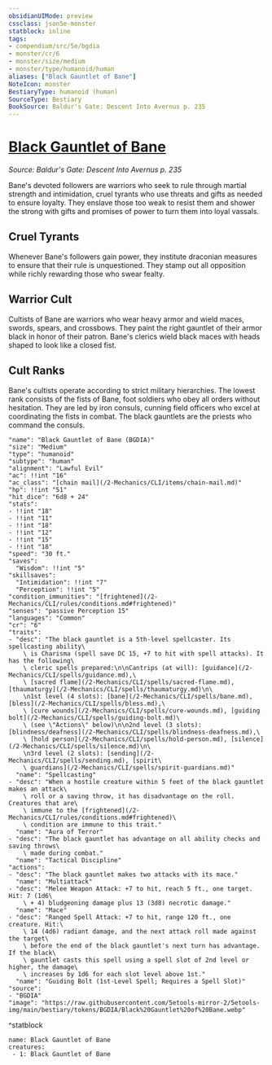 ```yaml
---
obsidianUIMode: preview
cssclass: json5e-monster
statblock: inline
tags:
- compendium/src/5e/bgdia
- monster/cr/6
- monster/size/medium
- monster/type/humanoid/human
aliases: ["Black Gauntlet of Bane"]
NoteIcon: monster
BestiaryType: humanoid (human)
SourceType: Bestiary
BookSource: Baldur's Gate: Descent Into Avernus p. 235
---
```

# [Black Gauntlet of Bane](2-Mechanics\CLI\bestiary\humanoid/black-gauntlet-of-bane-bgdia.md)
*Source: Baldur's Gate: Descent Into Avernus p. 235*  

Bane's devoted followers are warriors who seek to rule through martial strength and intimidation, cruel tyrants who use threats and gifts as needed to ensure loyalty. They enslave those too weak to resist them and shower the strong with gifts and promises of power to turn them into loyal vassals.

## Cruel Tyrants

Whenever Bane's followers gain power, they institute draconian measures to ensure that their rule is unquestioned. They stamp out all opposition while richly rewarding those who swear fealty.

## Warrior Cult

Cultists of Bane are warriors who wear heavy armor and wield maces, swords, spears, and crossbows. They paint the right gauntlet of their armor black in honor of their patron. Bane's clerics wield black maces with heads shaped to look like a closed fist.

## Cult Ranks

Bane's cultists operate according to strict military hierarchies. The lowest rank consists of the fists of Bane, foot soldiers who obey all orders without hesitation. They are led by iron consuls, cunning field officers who excel at coordinating the fists in combat. The black gauntlets are the priests who command the consuls.

```statblock
"name": "Black Gauntlet of Bane (BGDIA)"
"size": "Medium"
"type": "humanoid"
"subtype": "human"
"alignment": "Lawful Evil"
"ac": !!int "16"
"ac_class": "[chain mail](/2-Mechanics/CLI/items/chain-mail.md)"
"hp": !!int "51"
"hit_dice": "6d8 + 24"
"stats":
- !!int "18"
- !!int "11"
- !!int "18"
- !!int "12"
- !!int "15"
- !!int "18"
"speed": "30 ft."
"saves":
  "Wisdom": !!int "5"
"skillsaves":
  "Intimidation": !!int "7"
  "Perception": !!int "5"
"condition_immunities": "[frightened](/2-Mechanics/CLI/rules/conditions.md#frightened)"
"senses": "passive Perception 15"
"languages": "Common"
"cr": "6"
"traits":
- "desc": "The black gauntlet is a 5th-level spellcaster. Its spellcasting ability\
    \ is Charisma (spell save DC 15, +7 to hit with spell attacks). It has the following\
    \ cleric spells prepared:\n\nCantrips (at will): [guidance](/2-Mechanics/CLI/spells/guidance.md),\
    \ [sacred flame](/2-Mechanics/CLI/spells/sacred-flame.md), [thaumaturgy](/2-Mechanics/CLI/spells/thaumaturgy.md)\n\
    \n1st level (4 slots): [bane](/2-Mechanics/CLI/spells/bane.md), [bless](/2-Mechanics/CLI/spells/bless.md),\
    \ [cure wounds](/2-Mechanics/CLI/spells/cure-wounds.md), [guiding bolt](/2-Mechanics/CLI/spells/guiding-bolt.md)\
    \ (see \"Actions\" below)\n\n2nd level (3 slots): [blindness/deafness](/2-Mechanics/CLI/spells/blindness-deafness.md),\
    \ [hold person](/2-Mechanics/CLI/spells/hold-person.md), [silence](/2-Mechanics/CLI/spells/silence.md)\n\
    \n3rd level (2 slots): [sending](/2-Mechanics/CLI/spells/sending.md), [spirit\
    \ guardians](/2-Mechanics/CLI/spells/spirit-guardians.md)"
  "name": "Spellcasting"
- "desc": "When a hostile creature within 5 feet of the black gauntlet makes an attack\
    \ roll or a saving throw, it has disadvantage on the roll. Creatures that are\
    \ immune to the [frightened](/2-Mechanics/CLI/rules/conditions.md#frightened)\
    \ condition are immune to this trait."
  "name": "Aura of Terror"
- "desc": "The black gauntlet has advantage on all ability checks and saving throws\
    \ made during combat."
  "name": "Tactical Discipline"
"actions":
- "desc": "The black gauntlet makes two attacks with its mace."
  "name": "Multiattack"
- "desc": "Melee Weapon Attack: +7 to hit, reach 5 ft., one target. Hit: 7 (1d6\
    \ + 4) bludgeoning damage plus 13 (3d8) necrotic damage."
  "name": "Mace"
- "desc": "Ranged Spell Attack: +7 to hit, range 120 ft., one creature. Hit:\
    \ 14 (4d6) radiant damage, and the next attack roll made against the target\
    \ before the end of the black gauntlet's next turn has advantage. If the black\
    \ gauntlet casts this spell using a spell slot of 2nd level or higher, the damage\
    \ increases by 1d6 for each slot level above 1st."
  "name": "Guiding Bolt (1st-Level Spell; Requires a Spell Slot)"
"source":
- "BGDIA"
"image": "https://raw.githubusercontent.com/5etools-mirror-2/5etools-img/main/bestiary/tokens/BGDIA/Black%20Gauntlet%20of%20Bane.webp"
```
^statblock

```encounter-table
name: Black Gauntlet of Bane
creatures:
 - 1: Black Gauntlet of Bane
```